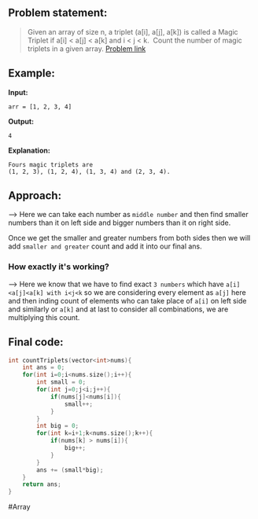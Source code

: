 ## Problem statement:

>Given an array of size n, a triplet (a[i], a[j], a[k]) is called a Magic Triplet if a[i] < a[j] < a[k] and i < j < k.  Count the number of magic triplets in a given array.
>[Problem link](https://practice.geeksforgeeks.org/problems/magic-triplets4003/1)

## Example:

**Input:** 
```
arr = [1, 2, 3, 4]
```
**Output:** 
```
4
```
**Explanation:** 
```
Fours magic triplets are 
(1, 2, 3), (1, 2, 4), (1, 3, 4) and (2, 3, 4).
```

## Approach:

--> Here we can take each number as `middle number` and then find smaller numbers than it on left side and bigger numbers than it on right side.

Once we get the smaller and greater numbers from both sides then we will add `smaller and greater` count and add it into our final ans.

### How exactly it's working?

--> Here we know that we have to find exact `3 numbers` which have `a[i]<a[j]<a[k] with i<j<k` so we are considering every element as `a[j]` here and then inding count of elements who can take place of `a[i]` on left side and similarly or `a[k]` and at last to consider all combinations, we are multiplying this count.

## Final code:

```cpp
int countTriplets(vector<int>nums){
	int ans = 0;
	for(int i=0;i<nums.size();i++){
		int small = 0;
		for(int j=0;j<i;j++){
			if(nums[j]<nums[i]){
				small++;
			}
		}
		int big = 0;
		for(int k=i+1;k<nums.size();k++){
			if(nums[k] > nums[i]){
				big++;
			}
		}
		ans += (small*big);
	}
	return ans;
}
```

#Array  